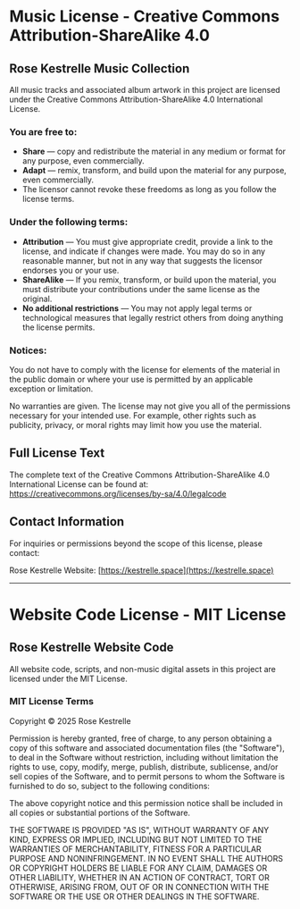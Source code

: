 # Music License - Creative Commons Attribution-ShareAlike 4.0

## Rose Kestrelle Music Collection

All music tracks and associated album artwork in this project are licensed under the Creative Commons Attribution-ShareAlike 4.0 International License.

### You are free to:

- **Share** — copy and redistribute the material in any medium or format for any purpose, even commercially.
- **Adapt** — remix, transform, and build upon the material for any purpose, even commercially.
- The licensor cannot revoke these freedoms as long as you follow the license terms.

### Under the following terms:

- **Attribution** — You must give appropriate credit, provide a link to the license, and indicate if changes were made. You may do so in any reasonable manner, but not in any way that suggests the licensor endorses you or your use.
- **ShareAlike** — If you remix, transform, or build upon the material, you must distribute your contributions under the same license as the original.
- **No additional restrictions** — You may not apply legal terms or technological measures that legally restrict others from doing anything the license permits.

### Notices:

You do not have to comply with the license for elements of the material in the public domain or where your use is permitted by an applicable exception or limitation.

No warranties are given. The license may not give you all of the permissions necessary for your intended use. For example, other rights such as publicity, privacy, or moral rights may limit how you use the material.

## Full License Text

The complete text of the Creative Commons Attribution-ShareAlike 4.0 International License can be found at:
https://creativecommons.org/licenses/by-sa/4.0/legalcode

## Contact Information

For inquiries or permissions beyond the scope of this license, please contact:

Rose Kestrelle
Website: [https://kestrelle.space](https://kestrelle.space)

---

# Website Code License - MIT License

## Rose Kestrelle Website Code

All website code, scripts, and non-music digital assets in this project are licensed under the MIT License.

### MIT License Terms

Copyright © 2025 Rose Kestrelle

Permission is hereby granted, free of charge, to any person obtaining a copy of this software and associated documentation files (the "Software"), to deal in the Software without restriction, including without limitation the rights to use, copy, modify, merge, publish, distribute, sublicense, and/or sell copies of the Software, and to permit persons to whom the Software is furnished to do so, subject to the following conditions:

The above copyright notice and this permission notice shall be included in all copies or substantial portions of the Software.

THE SOFTWARE IS PROVIDED "AS IS", WITHOUT WARRANTY OF ANY KIND, EXPRESS OR IMPLIED, INCLUDING BUT NOT LIMITED TO THE WARRANTIES OF MERCHANTABILITY, FITNESS FOR A PARTICULAR PURPOSE AND NONINFRINGEMENT. IN NO EVENT SHALL THE AUTHORS OR COPYRIGHT HOLDERS BE LIABLE FOR ANY CLAIM, DAMAGES OR OTHER LIABILITY, WHETHER IN AN ACTION OF CONTRACT, TORT OR OTHERWISE, ARISING FROM, OUT OF OR IN CONNECTION WITH THE SOFTWARE OR THE USE OR OTHER DEALINGS IN THE SOFTWARE.
